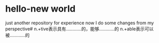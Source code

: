 # hello-new world
just another repository for experience
now I do some changes
from my perspective#
n.+tive表示具有…………的，能够…………的
n.+able表示可以被…………的
